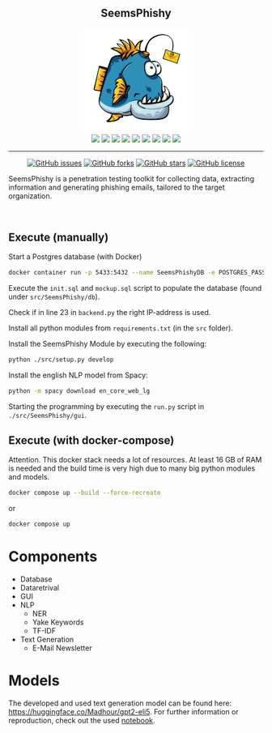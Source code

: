<div align="center">
<h2>SeemsPhishy</h2>

<img src="doc/logo.png" alt="Logo" width="210" align="center"/>
<br>
<img src="https://img.shields.io/badge/postgresql-grey?style=flat-square&logo=postgresql"/>
<img src="https://img.shields.io/badge/docker-grey?style=flat-square&logo=docker"/>
<img src="https://img.shields.io/badge/flask-grey?style=flat-square&logo=flask"/>
<img src="https://img.shields.io/badge/python-grey?style=flat-square&logo=python"/>
<img src="https://img.shields.io/badge/PyTorch-grey?style=flat-square&logo=PyTorch"/>
<img src="https://img.shields.io/badge/scikit-learn-grey?style=flat-square&logo=scikit-learn"/>
<img src="https://img.shields.io/badge/bootstrap-grey?style=flat-square&logo=bootstrap"/>
<img src="https://img.shields.io/badge/html5-grey?style=flat-square&logo=html5"/>
<img src="https://img.shields.io/badge/css3-grey?style=flat-square&logo=css3"/>
</p>

---

[![GitHub issues](https://img.shields.io/github/issues/Madhour/SeemsPhishy?style=flat-square)](https://github.com/Madhour/SeemsPhishy/issues)
[![GitHub forks](https://img.shields.io/github/forks/Madhour/SeemsPhishy?style=flat-square)](https://github.com/Madhour/SeemsPhishy/network)
[![GitHub stars](https://img.shields.io/github/stars/Madhour/SeemsPhishy?style=flat-square)](https://github.com/Madhour/SeemsPhishy/stargazers)
[![GitHub license](https://img.shields.io/github/license/Madhour/SeemsPhishy?style=flat-square)](https://github.com/Madhour/SeemsPhishy/blob/main/LICENSE)

</div>


SeemsPhishy is a penetration testing toolkit for collecting data, extracting information and generating phishing emails, tailored to the target organization. 




<br>

## Execute (manually)

Start a Postgres database (with Docker)
```bash
docker container run -p 5433:5432 --name SeemsPhishyDB -e POSTGRES_PASSWORD=1234 postgres:12.2 
````
Execute the ``init.sql`` and ``mockup.sql`` script to populate the database (found under ``src/SeemsPhishy/db``).


Check if in line  23 in ``backend.py`` the right IP-address is used.

Install all python modules from ```requirements.txt``` (in the ```src``` folder).

Install the SeemsPhishy Module by executing the following:
```bash
python ./src/setup.py develop
```

Install the english NLP model from Spacy:
```bash
python -m spacy download en_core_web_lg
```

Starting the programming by executing the ``run.py`` script in ```./src/SeemsPhishy/gui```.

## Execute (with docker-compose)

Attention. This docker stack needs a lot of resources. 
At least 16 GB of RAM is needed and the build time is very high due to many big python modules and models.

```bash
docker compose up --build --force-recreate
```

or 

```bash
docker compose up
```

# Components

- Database
- Dataretrival
- GUI
- NLP
  - NER
  - Yake Keywords
  - TF-IDF
- Text Generation
  - E-Mail Newsletter


# Models

The developed and used text generation model can be found here: https://huggingface.co/Madhour/gpt2-eli5. For further information or reproduction, check out the used [notebook](doc/gpt2_finetuning.ipynb).